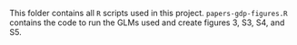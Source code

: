 This folder contains all `R` scripts used in this project. `papers-gdp-figures.R` contains the code to run the GLMs used and create figures 3, S3, S4, and S5.
